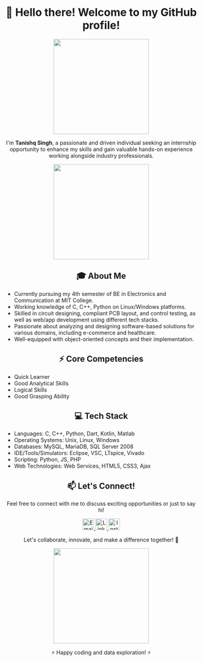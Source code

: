 <h1 align="center">👋 Hello there! Welcome to my GitHub profile!</h1>

<p align="center">
  <img src="https://media.giphy.com/media/3o7abB06u9bNzA8lu8/giphy.gif" width="250" />
</p>

<p align="center">
  I'm <strong>Tanishq Singh</strong>, a passionate and driven individual seeking an internship opportunity to enhance my skills and gain valuable hands-on experience working alongside industry professionals.
</p>

<p align="center">
  <img src="https://media.giphy.com/media/xT9IgzoKnwFNmISR8I/giphy.gif" width="250" />
</p>

<h2 align="center">🎓 About Me</h2>

<ul>
  <li>Currently pursuing my 4th semester of BE in Electronics and Communication at MIT College.</li>
  <li>Working knowledge of C, C++, Python on Linux/Windows platforms.</li>
  <li>Skilled in circuit designing, compliant PCB layout, and control testing, as well as web/app development using different tech stacks.</li>
  <li>Passionate about analyzing and designing software-based solutions for various domains, including e-commerce and healthcare.</li>
  <li>Well-equipped with object-oriented concepts and their implementation.</li>
</ul>

<h2 align="center">⚡ Core Competencies</h2>

<ul>
  <li>Quick Learner</li>
  <li>Good Analytical Skills</li>
  <li>Logical Skills</li>
  <li>Good Grasping Ability</li>
</ul>

<h2 align="center">💻 Tech Stack</h2>

<ul>
  <li>Languages: C, C++, Python, Dart, Kotlin, Matlab</li>
  <li>Operating Systems: Unix, Linux, Windows</li>
  <li>Databases: MySQL, MariaDB, SQL Server 2008</li>
  <li>IDE/Tools/Simulators: Eclipse, VSC, LTspice, Vivado</li>
  <li>Scripting: Python, JS, PHP</li>
  <li>Web Technologies: Web Services, HTML5, CSS3, Ajax</li>
</ul>

<h2 align="center">📫 Let's Connect!</h2>

<p align="center">
  Feel free to connect with me to discuss exciting opportunities or just to say hi!
</p>

<p align="center">
  <a href="mailto:er.tanishqs@gmail.com">
    <img src="https://img.icons8.com/color/48/000000/gmail.png" alt="Email" width="30" height="30" />
  </a>
  <a href="https://www.linkedin.com/in/itanishq/">
    <img src="https://img.icons8.com/color/48/000000/linkedin.png" alt="LinkedIn" width="30" height="30" />
  </a>
  <a href="https://www.instagram.com/i_tanishq_here_/">
    <img src="https://img.icons8.com/fluent/48/000000/instagram-new.png" alt="Instagram" width="30" height="30" />
  </a>
</p>

<p align="center">
  Let's collaborate, innovate, and make a difference together! 🚀
</p>

<p align="center">
  <img src="https://media.giphy.com/media/d31vTpVi1LAcDvdm/giphy.gif" width="250" />
</p>

<p align="center">⚡ Happy coding and data exploration! ⚡</p>
